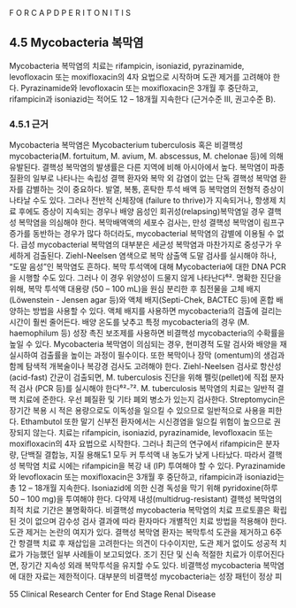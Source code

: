 F O R C A P D P E R I T O N I T I S

## 4.5 Mycobacteria 복막염
Mycobacteria 복막염의 치료는 rifampicin, isoniazid, pyrazinamide, levofloxacin 또는 moxifloxacin의 4자 요법으로 시작하며 도관 제거를 고려해야 한다. Pyrazinamide와 levofloxacin 또는 moxifloxacin은 3개월 후 중단하고, rifampicin과 isoniazid는 적어도 12 – 18개월 지속한다 (근거수준 III, 권고수준 B).

### 4.5.1 근거
Mycobacteria 복막염은 Mycobacterium tuberculosis 혹은 비결핵성 mycobacteria(M. fortuitum, M. avium, M. abscessus, M. chelonae 등)에 의해 유발된다. 결핵성 복막염의 발생률은 다른 지역에 비해 아시아에서 높다. 복막염이 파종 질환의 일부로 나타나는 속립성 결핵 환자와 복막 외 감염이 없는 단독 결핵성 복막염 환자를 감별하는 것이 중요하다. 발열, 복통, 혼탁한 투석 배액 등 복막염의 전형적 증상이 나타날 수도 있다. 그러나 전반적 신체장애 (failure to thrive)가 지속되거나, 항생제 치료 후에도 증상이 지속되는 경우나 배양 음성인 회귀성(relapsing)복막염일 경우 결핵성 복막염을 의심해야 한다.
복막배액액의 세포수 검사는, 만성 결핵성 복막염이 림프구 증가를 동반하는 경우가 많다 하더라도, mycobacterial 복막염의 감별에 이용될 수 없다. 급성 mycobacterial 복막염의 대부분은 세균성 복막염과 마찬가지로 중성구가 우세하게 검출된다. Ziehl-Neelsen 염색으로 복막 삼출액 도말 검사를 실시해야 하나, “도말 음성”인 복막염도 흔하다. 복막 투석액에 대해 Mycobacteria에 대한 DNA PCR을 시행할 수도 있다. 그러나 이 경우 위양성이 드물지 않게 나타난다⁶². 명확한 진단을 위해, 복막 투석액 대용량 (50 – 100 mL)을 원심 분리한 후 침전물을 고체 배지(Löwenstein - Jensen agar 등)와 액체 배지(Septi-Chek, BACTEC 등)에 혼합 배양하는 방법을 사용할 수 있다. 액체 배지를 사용하면 mycobacteria의 검출에 걸리는 시간이 훨씬 줄어든다. 배양 온도를 낮추고 특정 mycobacteria의 경우 (M. haemophilum 등) 성장 촉진 보조제를 사용하면 비결핵성 mycobacteria의 수확률을 높일 수 있다. Mycobacteria 복막염이 의심되는 경우, 현미경적 도말 검사와 배양을 재실시하여 검출률을 높이는 과정이 필수이다. 또한 복막이나 장막 (omentum)의 생검과 함께 탐색적 개복술이나 복강경 검사도 고려해야 한다. Ziehl-Neelsen 검사로 항산성 (acid-fast) 간균이 검출되면, M. tuberculosis 진단을 위해 펠릿(pellet)에 직접 분자적 검사 (PCR 등)를 실시해야 한다⁶²-⁷².
M. tuberculosis 복막염의 치료는 일반적 결핵 치료에 준한다. 우선 폐질환 및 기타 폐외 병소가 있는지 검사한다. Streptomycin은 장기간 복용 시 적은 용량으로도 이독성을 일으킬 수 있으므로 일반적으로 사용을 피한다. Ethambutol 또한 말기 신부전 환자에서는 시신경염을 일으킬 위험이 높으므로 권장되지 않는다. 치료는 rifampicin, isoniazid, pyrazinamide, levofloxacin 또는 moxifloxacin의 4자 요법으로 시작한다. 그러나 최근의 연구에서 rifampicin은 분자량, 단백질 결합능, 지질 용해도1 모두 커 투석액 내 농도가 낮게 나타났다. 따라서 결핵성 복막염 치료 시에는 rifampicin을 복강 내 (IP) 투여해야 할 수 있다. Pyrazinamide와 levofloxacin 또는 moxifloxacin은 3개월 후 중단하고, rifampicin과 isoniazid는 총 12 – 18개월 지속한다. Isoniazid에 의한 신경 독성을 막기 위해 pyridoxine(하루 50 – 100 mg)을 투여해야 한다. 다약제 내성(multidrug-resistant) 결핵성 복막염의 최적 치료 기간은 불명확하다. 비결핵성 mycobacteria 복막염의 치료 프로토콜은 확립된 것이 없으며 감수성 검사 결과에 따라 환자마다 개별적인 치료 방법을 적용해야 한다.
도관 제거는 논란의 여지가 있다. 결핵성 복막염 환자는 복막투석 도관을 제거하고 6주간 항결핵 치료 후 재삽입을 고려한다는 의견이 다수이지만, 도관 제거 없이도 성공적 치료가 가능했던 일부 사례들이 보고되었다. 조기 진단 및 신속 적절한 치료가 이루어진다면, 장기간 지속성 외래 복막투석을 유지할 수도 있다.
비결핵성 mycobacteria 복막염에 대한 자료는 제한적이다. 대부분의 비결핵성 mycobacteria는 성장 패턴이 정상 피

<PAGE>55
Clinical Research Center for End Stage Renal Disease